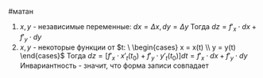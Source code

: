 #матан 
1. $x, y$ - независимые переменные: $dx = \Delta x, dy = \Delta y$ 
	Тогда $dz = f'_x \cdot dx + f'_y \cdot dy$
2. $x, y$ - некоторые функции от $t: \ \begin{cases} x = x(t) \\ y = y(t) \end{cases}$
	Тогда $dz = [f'_x \cdot x'_t(t_0) + f'_y \cdot y'_t(t_0)] dt =  f'_x \cdot dx + f'_y \cdot dy$
Инвариантность - значит, что форма записи совпадает